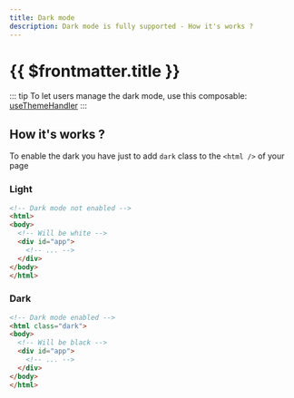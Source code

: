 ```yaml
---
title: Dark mode
description: Dark mode is fully supported - How it's works ?
---
```


# {{ $frontmatter.title }}

::: tip
To let users manage the dark mode, use this composable: [useThemeHandler](./../composables/use-theme-handler.md)
:::

## How it's works ?

To enable the dark you have just to add `dark` class to the `<html />` of your page

### Light

```html
<!-- Dark mode not enabled -->
<html>
<body>
  <!-- Will be white -->
  <div id="app">
    <!-- ... -->
  </div>
</body>
</html>
```

### Dark

```html
<!-- Dark mode enabled -->
<html class="dark">
<body>
  <!-- Will be black -->
  <div id="app">
    <!-- ... -->
  </div>
</body>
</html>
```

